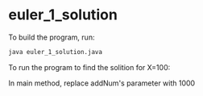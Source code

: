 # euler_1_solution
To build the program, run:

```bash
java euler_1_solution.java
```

To run the program to find the solition for X=100: 

In main method, replace addNum's parameter with 1000
